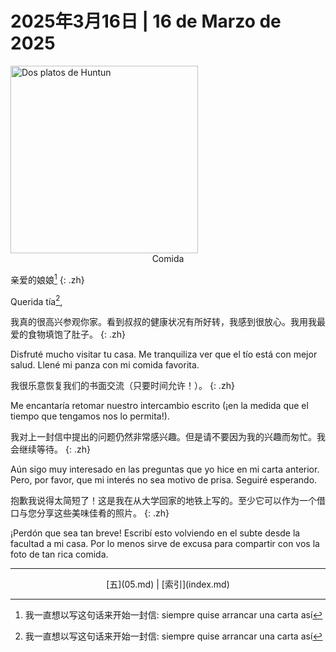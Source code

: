 # 2025年3月16日 | 16 de Marzo de 2025

<div class="float-right-mobile-off">
    <img src="fang-huizhen/imgs/06_huntun.jpeg" alt="Dos platos de Huntun"
        width="300"
        height="300"
    />
    <center>Comida</center>
</div>


亲爱的娘娘[^1]
{: .zh}

Querida tía[^1],

我真的很高兴参观你家。看到叔叔的健康状况有所好转，我感到很放心。我用我最爱的食物填饱了肚子。
{: .zh}

Disfruté mucho visitar tu casa. Me tranquiliza ver que el tío está con mejor salud. Llené mi panza con mi comida favorita.

我很乐意恢复我们的书面交流（只要时间允许！）。
{: .zh}

Me encantaría retomar nuestro intercambio escrito (¡en la medida que el tiempo que tengamos nos lo permita!).

我对上一封信中提出的问题仍然非常感兴趣。但是请不要因为我的兴趣而匆忙。我会继续等待。
{: .zh}

Aún sigo muy interesado en las preguntas que yo hice en mi carta anterior. Pero, por favor, que mi interés no sea motivo de prisa. Seguiré esperando.

抱歉我说得太简短了！这是我在从大学回家的地铁上写的。至少它可以作为一个借口与您分享这些美味佳肴的照片。
{: .zh}

¡Perdón que sea tan breve! Escribí esto volviendo en el subte desde la facultad a mi casa. Por lo menos sirve de excusa para compartir con vos la foto de tan rica comida.

[^1]: 我一直想以写这句话来开始一封信: siempre quise arrancar una carta así

<hr />

<center>
[五](05.md) | [索引](index.md)
</center>
